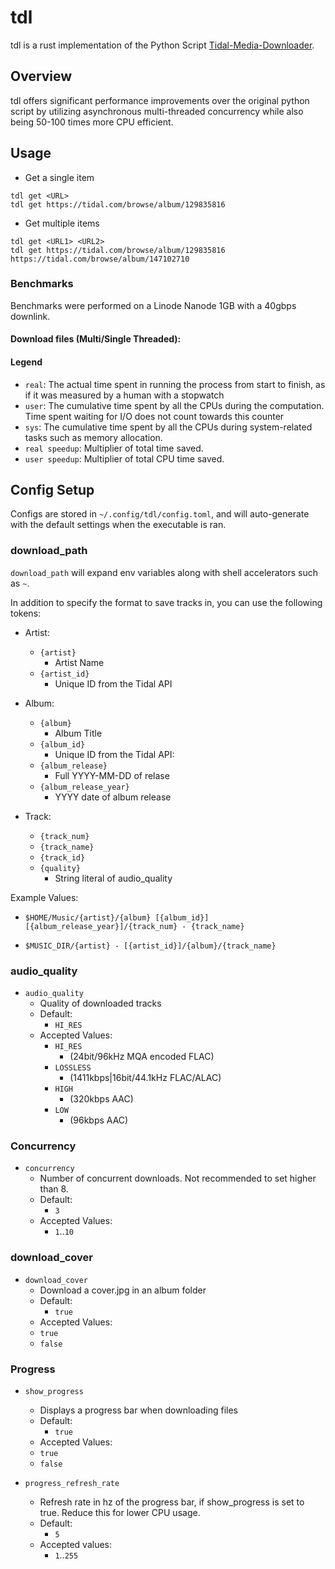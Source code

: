 # tdl
tdl is a rust implementation of the Python Script [Tidal-Media-Downloader](https://github.com/yaronzz/Tidal-Media-Downloader).

## Overview 

tdl offers significant performance improvements over the original python script by utilizing asynchronous multi-threaded concurrency while also being 50-100 times more CPU efficient.

## Usage

- Get a single item
```
tdl get <URL>
tdl get https://tidal.com/browse/album/129835816
```

- Get multiple items
```
tdl get <URL1> <URL2> 
tdl get https://tidal.com/browse/album/129835816 https://tidal.com/browse/album/147102710  
```

### Benchmarks

Benchmarks were performed on a Linode Nanode 1GB with a 40gbps downlink.

#### Download files (Multi/Single Threaded):


#### Legend
- `real`: The actual time spent in running the process from start to finish, as if it was measured by a human with a stopwatch
- `user`: The cumulative time spent by all the CPUs during the computation. Time spent waiting for I/O does not count towards this counter
- `sys`: The cumulative time spent by all the CPUs during system-related tasks such as memory allocation.
- `real speedup`: Multiplier of total time saved.
- `user speedup`: Multiplier of total CPU time saved. 


## Config Setup

Configs are stored in `~/.config/tdl/config.toml`, and will auto-generate with the default settings when the executable is ran. 

### download_path

`download_path` will expand env variables along with shell accelerators such as `~`.

In addition to specify the format to save tracks in, you can use the following tokens:

- Artist: 
  - `{artist}`
    - Artist Name
  - `{artist_id}`
    - Unique ID from the Tidal API
- Album: 
  - `{album}`
    - Album Title
  - `{album_id}`
    - Unique ID from the Tidal API: 
  - `{album_release}`
    - Full YYYY-MM-DD of relase
  - `{album_release_year}`
    - YYYY date of album release

- Track:
  - `{track_num}`
  - `{track_name}`
  - `{track_id}`
  - `{quality}`
    -  String literal of audio_quality

Example Values: 

- `$HOME/Music/{artist}/{album} [{album_id}] [{album_release_year}]/{track_num} - {track_name}`

- `$MUSIC_DIR/{artist} - [{artist_id}]/{album}/{track_name}`

### audio_quality

- `audio_quality` 
  - Quality of downloaded tracks
  - Default:
    - `HI_RES`
  - Accepted Values:
    - `HI_RES` 
      - (24bit/96kHz MQA encoded FLAC)
    - `LOSSLESS` 
      - (1411kbps|16bit/44.1kHz FLAC/ALAC)
    - `HIGH` 
      - (320kbps AAC)
    - `LOW` 
      - (96kbps AAC)

### Concurrency

- `concurrency`
    - Number of concurrent downloads. Not recommended to set higher than 8.
    - Default:
        - `3`
    - Accepted Values:
        - `1`..`10`


### download_cover

- `download_cover` 
  - Download a cover.jpg in an album folder
  - Default: 
    - `true`
  - Accepted Values: 
  - `true`
  - `false`

### Progress

- `show_progress`
  - Displays a progress bar when downloading files
  - Default: 
    - `true`
  - Accepted Values: 
  - `true`
  - `false`

- `progress_refresh_rate` 
  - Refresh rate in hz of the progress bar, if show_progress is set to true. Reduce this for lower CPU usage. 
  - Default:
    -  `5`
  - Accepted values: 
    - `1`..`255`
